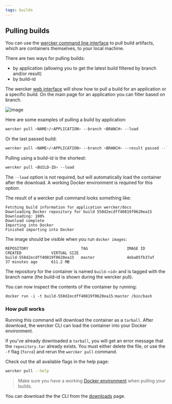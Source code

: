 ```yaml
---
tags: builds
---
```


## Pulling builds

You can use the [wercker command line interface](/docs/using-the-cli/commands.html) to pull build
artifacts, which are containers themselves, to your local machine.

There are two ways for pulling builds:

* by application (allowing you to get the latest build filtered by branch and/or result)
* by build-id

The wercker [web interface](/docs/web-interface/index.html) will show
how to pull a build for an application or a specific build. On the main
page for an application you can filter based on branch.

![image](/images/pull_build_01.jpg)

Here are some examples of pulling a build by application:

```bash
wercker pull <NAME>/<APPLICATION> --branch <BRANCH> --load
```

Or the last passed build:

```bash
wercker pull <NAME>/<APPLICATION> --branch <BRANCH> --result passed --load
```

Pulling using a build-id is the shortest:

```bash
wercker pull <BUILD-ID> --load
```

The `--load` option is not required, but will automatically load the container after the download.
A working Docker environment is required for this option.

The result of a wercker pull command looks something like:

```
Fetching build information for application wercker/docs
Downloading Docker repository for build 558d2ecdff40819f0620ea15
Downloading: 100%
Download complete
Importing into Docker
Finished importing into Docker
```

The image should be visible when you run `docker images`:
```
REPOSITORY                       TAG                 IMAGE ID            CREATED             VIRTUAL SIZE
build-558d2ecdff40819f0620ea15   master              4eba85fb37af        37 minutes ago      611.2 MB
```

The repository for the container is named `build-<id>` and is tagged
with the branch name (the build-id is shown during the wercker pull).

You can now inspect the contents of the container by running:
```
docker run -i -t build-558d2ecdff40819f0620ea15:master /bin/bash
```

### How pull works
Running this command will download the container as a `tarball`. After
download, the wercker CLI can load the container into your Docker environment.

If you've already downloaded a `tarball`, you will get an error message that the `repository.tar` already exists. You must
either delete the file, or use the `-f` flag (`force`) and rerun the `wercker pull` command.

Check out the all available flags in the help page:

```sh
wercker pull --help
```

> Make sure you have a working
[Docker environment](/docs/using-the-cli/requirements.html)
when pulling your builds.

You can download the the CLI from the
[downloads](http://wercker.com/downloads) page.
